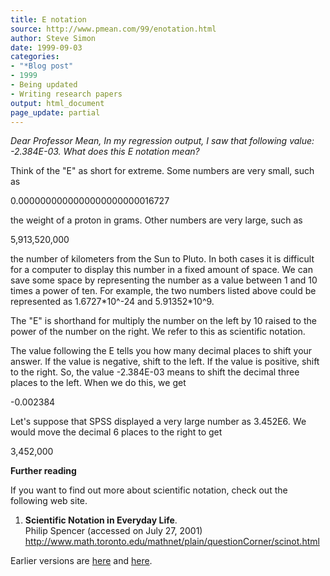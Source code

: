 ```yaml
---
title: E notation
source: http://www.pmean.com/99/enotation.html
author: Steve Simon
date: 1999-09-03
categories:
- "*Blog post"
- 1999
- Being updated
- Writing research papers
output: html_document
page_update: partial
---
```


*Dear Professor Mean, In my regression output, I saw that following value: -2.384E-03. What does this E notation mean?*

Think of the "E" as short for extreme. Some numbers are very small, such as

0.0000000000000000000000016727

the weight of a proton in grams. Other numbers are very large, such as

5,913,520,000

the number of kilometers from the Sun to Pluto. In both cases it is difficult for a computer to display this number in a fixed amount of space. We can save some space by representing the number as a value between 1 and 10 times a power of ten. For example, the two numbers listed above could be represented as 1.6727\*10\^-24 and 5.91352\*10\^9.

The "E" is shorthand for multiply the number on the left by 10 raised to the power of the number on the right. We refer to this as scientific notation.

The value following the E tells you how many decimal places to shift your answer. If the value is negative, shift to the left. If the value is positive, shift to the right. So, the value -2.384E-03 means to shift the decimal three places to the left. When we do this, we get

-0.002384

Let's suppose that SPSS displayed a very large number as 3.452E6. We would move the decimal 6 places to the right to get

3,452,000

**Further reading**

If you want to find out more about scientific notation, check out the following web site.

1.  **Scientific Notation in Everyday Life**.\
    Philip Spencer (accessed on July 27, 2001)\
    <http://www.math.toronto.edu/mathnet/plain/questionCorner/scinot.html>

Earlier versions are [here][sim1] and [here][sim2].
 
[sim1]: http://www.pmean.com/99/enotation.html
[sim2]: http://new.pmean.com/what-is-e-notation/
 
